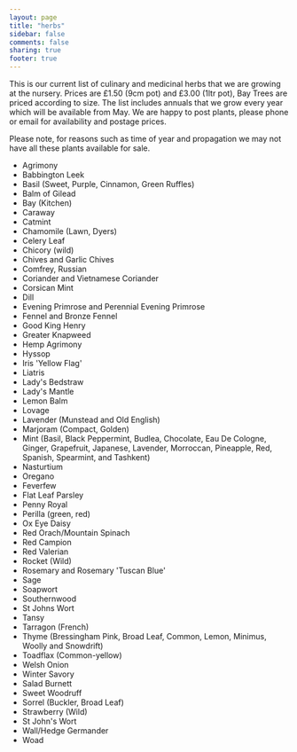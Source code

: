 ```yaml
---
layout: page
title: "herbs"
sidebar: false
comments: false
sharing: true
footer: true
---
```


This is our current list of culinary and medicinal herbs that we are growing at the nursery. Prices are £1.50 (9cm pot) and £3.00 (1ltr pot), Bay Trees are priced according to size. The list includes annuals that we grow every year which will be available from May. We are happy to post plants, please phone or email for availability and postage prices. 

Please note, for reasons such as time of year and propagation we may not have all these plants available for sale.

  - Agrimony
  - Babbington Leek
  - Basil (Sweet, Purple, Cinnamon, Green Ruffles)
  - Balm of Gilead
  - Bay (Kitchen)
  - Caraway 
  - Catmint
  - Chamomile (Lawn, Dyers) 
  - Celery Leaf
  - Chicory (wild)
  - Chives and Garlic Chives 
  - Comfrey, Russian 
  - Coriander and Vietnamese Coriander 
  - Corsican Mint
  - Dill 
  - Evening Primrose and Perennial Evening Primrose
  - Fennel and Bronze Fennel 
  - Good King Henry
  - Greater Knapweed
  - Hemp Agrimony
  - Hyssop 
  - Iris 'Yellow Flag'
  - Liatris
  - Lady's Bedstraw
  - Lady's Mantle
  - Lemon Balm 
  - Lovage 
  - Lavender (Munstead and Old English) 
  - Marjoram (Compact, Golden) 
  - Mint
    (Basil, Black Peppermint, Budlea,  Chocolate, Eau De Cologne, Ginger, Grapefruit, Japanese, Lavender, Morroccan, Pineapple, Red, Spanish, Spearmint, and Tashkent) 
  - Nasturtium
  - Oregano 
  - Feverfew
  - Flat Leaf Parsley 
  - Penny Royal
  - Perilla  (green, red)
  - Ox Eye Daisy
  - Red Orach/Mountain Spinach
  - Red Campion
  - Red Valerian
  - Rocket (Wild)
  - Rosemary and Rosemary 'Tuscan Blue' 
  - Sage 
  - Soapwort
  - Southernwood 
  - St Johns Wort
  - Tansy
  - Tarragon (French) 
  - Thyme (Bressingham Pink, Broad Leaf, Common, Lemon, Minimus, Woolly and Snowdrift) 
  - Toadflax (Common-yellow)
  - Welsh Onion 
  - Winter Savory 
  - Salad Burnett
  - Sweet Woodruff
  - Sorrel (Buckler, Broad Leaf)
  - Strawberry (Wild)
  - St John's Wort
  - Wall/Hedge Germander
  - Woad
